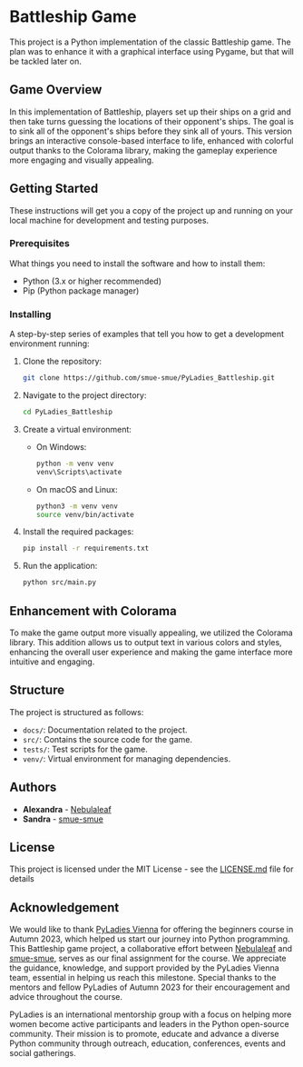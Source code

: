 # Battleship Game

This project is a Python implementation of the classic Battleship game. 
The plan was to enhance it with a graphical interface using Pygame, but that will be tackled later on.

## Game Overview

In this implementation of Battleship, players set up their ships on a grid and then take turns guessing the locations of their opponent's ships. The goal is to sink all of the opponent's ships before they sink all of yours. This version brings an interactive console-based interface to life, enhanced with colorful output thanks to the Colorama library, making the gameplay experience more engaging and visually appealing.

## Getting Started

These instructions will get you a copy of the project up and running on your local machine for development and testing purposes.

### Prerequisites

What things you need to install the software and how to install them:

- Python (3.x or higher recommended)
- Pip (Python package manager)

### Installing

A step-by-step series of examples that tell you how to get a development environment running:

1. Clone the repository:
    ```bash
    git clone https://github.com/smue-smue/PyLadies_Battleship.git
    ```

2. Navigate to the project directory:
    ```bash
    cd PyLadies_Battleship
    ```

3. Create a virtual environment:
    - On Windows:
        ```bash
        python -m venv venv
        venv\Scripts\activate
        ```
    - On macOS and Linux:
        ```bash
        python3 -m venv venv
        source venv/bin/activate
        ```

4. Install the required packages:
    ```bash
    pip install -r requirements.txt
    ```

5. Run the application:
    ```bash
    python src/main.py
    ```

## Enhancement with Colorama

To make the game output more visually appealing, we utilized the Colorama library. This addition allows us to output text in various colors and styles, enhancing the overall user experience and making the game interface more intuitive and engaging.


## Structure

The project is structured as follows:

- `docs/`: Documentation related to the project.
- `src/`: Contains the source code for the game.
- `tests/`: Test scripts for the game.
- `venv/`: Virtual environment for managing dependencies.


## Authors

- **Alexandra** - [Nebulaleaf](https://github.com/Nebulaleaf)
- **Sandra** - [smue-smue](https://github.com/smue-smue)


## License

This project is licensed under the MIT License - see the [LICENSE.md](LICENSE.md) file for details

## Acknowledgement

We would like to thank [PyLadies Vienna](https://pyladies.at/) for offering the beginners course in Autumn 2023, which helped us start our journey into Python programming. This Battleship game project, a collaborative effort between [Nebulaleaf](https://github.com/Nebulaleaf) and [smue-smue](https://github.com/smue-smue), serves as our final assignment for the course. We appreciate the guidance, knowledge, and support provided by the PyLadies Vienna team, essential in helping us reach this milestone. Special thanks to the mentors and fellow PyLadies of Autumn 2023 for their encouragement and advice throughout the course.

PyLadies is an international mentorship group with a focus on helping more women become active participants and leaders in the Python open-source community. Their mission is to promote, educate and advance a diverse Python community through outreach, education, conferences, events and social gatherings.
